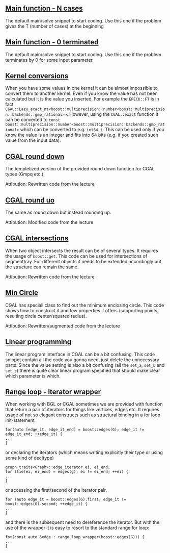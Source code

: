 ## [Main function - N cases](main_n_cases.cpp)
The default main/solve snippet to start coding. Use this one if the problem gives the T (number of cases) at the beginning

## [Main function - 0 terminated](main_unspecified_cases.cpp)
The default main/solve snippet to start coding. Use this one if the problem terminates by 0 for some input parameter.

## [Kernel conversions](kernel_conversions.cpp)
When you have some values in one kernel it can be almost impossible to convert them to another kernel. Even if you know the value has not been calculated but it is the value you inserted. For example the `EPECK::FT` is in fact `CGAL::Lazy_exact_nt<boost::multiprecision::number<boost::multiprecision::backends::gmp_rational>>`. However, using the `CGAL::exact` function it can be converted to `const boost::multiprecision::number<boost::multiprecision::backends::gmp_rational>` which can be converted to e.g. `int64_t`.
This can be used only if you know the value is an integer and fits into 64 bits (e.g. if you created such value from the input data).

## [CGAL round down](round_down.cpp)
The templetized version of the provided round down function for CGAL types (Gmpq etc.).

Attibution: Rewritten code from the lecture

## [CGAL round uo](round_up.cpp)
The same as round down but instead rounding up.

Attibution: Modified code from the lecture

## [CGAL intersections](cgal_intersections.cpp)
When two object intersects the result can be of several types. It requires the usage of `boost::get`. This code can be used for intersections of segment/ray. For different objects it needs to be extended accordingly but the structure can remain the same.

Attibution: Rewritten code from the lecture

## [Min Circle](min_circle.cpp)
CGAL has speciall class to find out the minimum enclosing circle. This code shows how to construct it and few properties it offers (supporting points, resulting circle center/squared radius).

Attibution: Rewritten/augmented code from the lecture

## [Linear programming](linear_programming.cpp)
The linear program interface in CGAL can be a bit confusing. This code snippet contain all the code you gonna need, just delete the unnecessary parts. Since the value setting is also a bit confusing (all the `set_a`, `set_b` and `set_c`) there is quite clear linear program specified that should make clear which parameter is which.

## [Range loop - iterator wrapper](range_loop_iterator_wrapper.cpp)
When working with BGL or CGAL sometimes we are provided with function that return a pair of iterators for things like vertices, edges etc. It requires usage of not so elegant constructs such as structural binding in a for loop init-statement

    for(auto [edge_it, edge_it_end] = boost::edges(G); edge_it != edge_it_end; ++edge_it) {
    ...
    }
    
or declaring the iterators (which means writing explicitly their type or using some kind of decltype)

    graph_traits<Graph>::edge_iterator ei, ei_end;
    for (tie(ei, ei_end) = edges(g); ei != ei_end; ++ei) {
    ...
    }

or accessing the first/second of the iterator pair.

    for (auto edge_it = boost::edges(G).first; edge_it != boost::edges(G).second; ++edge_it) {
    ...
    }

and there is the subsequent need to dereference the iterator. But with the use of the wrapper it is easy to resort to the standard range for loop:

    for(const auto &edge : range_loop_wrapper(boost::edges(G))) {
    ...
    }
